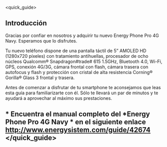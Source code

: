 <quick_guide>
## Introducción

Gracias por confiar en nosotros y adquirir tu nuevo Energy Phone Pro 4G Navy. Esperamos que lo disfrutes.

Tu nuevo teléfono dispone de una pantalla táctil de 5” AMOLED HD (1280x720 píxeles) con tratamiento antihuellas, procesador de ocho núcleos Qualcomm® Snapdragon#trade# 615 1.5GHz, Bluetooth 4.0, Wi-Fi, GPS, conexión 4G/3G, cámara frontal con flash, cámara trasera con autofocus y flash y protección con cristal de alta resistencia Corning® Gorilla® Glass 3 frontal y trasera.

Antes de comenzar a disfrutar de tu smartphone te aconsejamos que leas esta guía para familiarizarte con él. Sólo te llevará un par de minutos y te ayudará a aprovechar al máximo sus prestaciones.

## <unique> * Encuentra el manual completo del *Energy Phone Pro 4G Navy * en el siguiente enlace  http://www.energysistem.com/guide/42674 </unique> </quick_guide>

